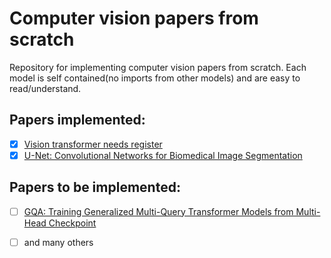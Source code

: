 # Computer vision papers from scratch

Repository for implementing computer vision papers from scratch. Each model is self contained(no imports from other models) and are easy to read/understand.

## Papers implemented:

- [x] [Vision transformer needs register](https://arxiv.org/pdf/2309.16588)
- [x] [U-Net: Convolutional Networks for Biomedical Image Segmentation](https://arxiv.org/pdf/1505.04597)

## Papers to be implemented:

- [ ] [GQA: Training Generalized Multi-Query Transformer Models from Multi-Head Checkpoint](https://arxiv.org/pdf/2305.13245)

- [ ] and many others